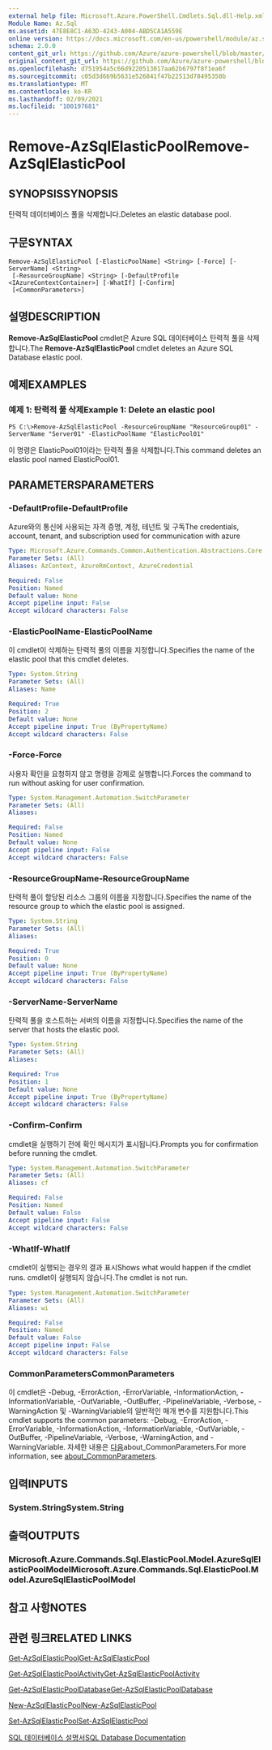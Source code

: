 ```yaml
---
external help file: Microsoft.Azure.PowerShell.Cmdlets.Sql.dll-Help.xml
Module Name: Az.Sql
ms.assetid: 47E8E8C1-A63D-4243-A004-ABD5CA1A559E
online version: https://docs.microsoft.com/en-us/powershell/module/az.sql/remove-azsqlelasticpool
schema: 2.0.0
content_git_url: https://github.com/Azure/azure-powershell/blob/master/src/Sql/Sql/help/Remove-AzSqlElasticPool.md
original_content_git_url: https://github.com/Azure/azure-powershell/blob/master/src/Sql/Sql/help/Remove-AzSqlElasticPool.md
ms.openlocfilehash: d751954a5c66d9220513017aa62b6797f8f1ea6f
ms.sourcegitcommit: c05d3d669b5631e526841f47b22513d78495350b
ms.translationtype: MT
ms.contentlocale: ko-KR
ms.lasthandoff: 02/09/2021
ms.locfileid: "100197681"
---
```

# <span data-ttu-id="04da5-101">Remove-AzSqlElasticPool</span><span class="sxs-lookup"><span data-stu-id="04da5-101">Remove-AzSqlElasticPool</span></span>

## <span data-ttu-id="04da5-102">SYNOPSIS</span><span class="sxs-lookup"><span data-stu-id="04da5-102">SYNOPSIS</span></span>
<span data-ttu-id="04da5-103">탄력적 데이터베이스 풀을 삭제합니다.</span><span class="sxs-lookup"><span data-stu-id="04da5-103">Deletes an elastic database pool.</span></span>

## <span data-ttu-id="04da5-104">구문</span><span class="sxs-lookup"><span data-stu-id="04da5-104">SYNTAX</span></span>

```
Remove-AzSqlElasticPool [-ElasticPoolName] <String> [-Force] [-ServerName] <String>
 [-ResourceGroupName] <String> [-DefaultProfile <IAzureContextContainer>] [-WhatIf] [-Confirm]
 [<CommonParameters>]
```

## <span data-ttu-id="04da5-105">설명</span><span class="sxs-lookup"><span data-stu-id="04da5-105">DESCRIPTION</span></span>
<span data-ttu-id="04da5-106">**Remove-AzSqlElasticPool** cmdlet은 Azure SQL 데이터베이스 탄력적 풀을 삭제합니다.</span><span class="sxs-lookup"><span data-stu-id="04da5-106">The **Remove-AzSqlElasticPool** cmdlet deletes an Azure SQL Database elastic pool.</span></span>

## <span data-ttu-id="04da5-107">예제</span><span class="sxs-lookup"><span data-stu-id="04da5-107">EXAMPLES</span></span>

### <span data-ttu-id="04da5-108">예제 1: 탄력적 풀 삭제</span><span class="sxs-lookup"><span data-stu-id="04da5-108">Example 1: Delete an elastic pool</span></span>
```
PS C:\>Remove-AzSqlElasticPool -ResourceGroupName "ResourceGroup01" -ServerName "Server01" -ElasticPoolName "ElasticPool01"
```

<span data-ttu-id="04da5-109">이 명령은 ElasticPool01이라는 탄력적 풀을 삭제합니다.</span><span class="sxs-lookup"><span data-stu-id="04da5-109">This command deletes an elastic pool named ElasticPool01.</span></span>

## <span data-ttu-id="04da5-110">PARAMETERS</span><span class="sxs-lookup"><span data-stu-id="04da5-110">PARAMETERS</span></span>

### <span data-ttu-id="04da5-111">-DefaultProfile</span><span class="sxs-lookup"><span data-stu-id="04da5-111">-DefaultProfile</span></span>
<span data-ttu-id="04da5-112">Azure와의 통신에 사용되는 자격 증명, 계정, 테넌트 및 구독</span><span class="sxs-lookup"><span data-stu-id="04da5-112">The credentials, account, tenant, and subscription used for communication with azure</span></span>

```yaml
Type: Microsoft.Azure.Commands.Common.Authentication.Abstractions.Core.IAzureContextContainer
Parameter Sets: (All)
Aliases: AzContext, AzureRmContext, AzureCredential

Required: False
Position: Named
Default value: None
Accept pipeline input: False
Accept wildcard characters: False
```

### <span data-ttu-id="04da5-113">-ElasticPoolName</span><span class="sxs-lookup"><span data-stu-id="04da5-113">-ElasticPoolName</span></span>
<span data-ttu-id="04da5-114">이 cmdlet이 삭제하는 탄력적 풀의 이름을 지정합니다.</span><span class="sxs-lookup"><span data-stu-id="04da5-114">Specifies the name of the elastic pool that this cmdlet deletes.</span></span>

```yaml
Type: System.String
Parameter Sets: (All)
Aliases: Name

Required: True
Position: 2
Default value: None
Accept pipeline input: True (ByPropertyName)
Accept wildcard characters: False
```

### <span data-ttu-id="04da5-115">-Force</span><span class="sxs-lookup"><span data-stu-id="04da5-115">-Force</span></span>
<span data-ttu-id="04da5-116">사용자 확인을 요청하지 않고 명령을 강제로 실행합니다.</span><span class="sxs-lookup"><span data-stu-id="04da5-116">Forces the command to run without asking for user confirmation.</span></span>

```yaml
Type: System.Management.Automation.SwitchParameter
Parameter Sets: (All)
Aliases:

Required: False
Position: Named
Default value: None
Accept pipeline input: False
Accept wildcard characters: False
```

### <span data-ttu-id="04da5-117">-ResourceGroupName</span><span class="sxs-lookup"><span data-stu-id="04da5-117">-ResourceGroupName</span></span>
<span data-ttu-id="04da5-118">탄력적 풀이 할당된 리소스 그룹의 이름을 지정합니다.</span><span class="sxs-lookup"><span data-stu-id="04da5-118">Specifies the name of the resource group to which the elastic pool is assigned.</span></span>

```yaml
Type: System.String
Parameter Sets: (All)
Aliases:

Required: True
Position: 0
Default value: None
Accept pipeline input: True (ByPropertyName)
Accept wildcard characters: False
```

### <span data-ttu-id="04da5-119">-ServerName</span><span class="sxs-lookup"><span data-stu-id="04da5-119">-ServerName</span></span>
<span data-ttu-id="04da5-120">탄력적 풀을 호스트하는 서버의 이름을 지정합니다.</span><span class="sxs-lookup"><span data-stu-id="04da5-120">Specifies the name of the server that hosts the elastic pool.</span></span>

```yaml
Type: System.String
Parameter Sets: (All)
Aliases:

Required: True
Position: 1
Default value: None
Accept pipeline input: True (ByPropertyName)
Accept wildcard characters: False
```

### <span data-ttu-id="04da5-121">-Confirm</span><span class="sxs-lookup"><span data-stu-id="04da5-121">-Confirm</span></span>
<span data-ttu-id="04da5-122">cmdlet을 실행하기 전에 확인 메시지가 표시됩니다.</span><span class="sxs-lookup"><span data-stu-id="04da5-122">Prompts you for confirmation before running the cmdlet.</span></span>

```yaml
Type: System.Management.Automation.SwitchParameter
Parameter Sets: (All)
Aliases: cf

Required: False
Position: Named
Default value: False
Accept pipeline input: False
Accept wildcard characters: False
```

### <span data-ttu-id="04da5-123">-WhatIf</span><span class="sxs-lookup"><span data-stu-id="04da5-123">-WhatIf</span></span>
<span data-ttu-id="04da5-124">cmdlet이 실행되는 경우의 결과 표시</span><span class="sxs-lookup"><span data-stu-id="04da5-124">Shows what would happen if the cmdlet runs.</span></span>
<span data-ttu-id="04da5-125">cmdlet이 실행되지 않습니다.</span><span class="sxs-lookup"><span data-stu-id="04da5-125">The cmdlet is not run.</span></span>

```yaml
Type: System.Management.Automation.SwitchParameter
Parameter Sets: (All)
Aliases: wi

Required: False
Position: Named
Default value: False
Accept pipeline input: False
Accept wildcard characters: False
```

### <span data-ttu-id="04da5-126">CommonParameters</span><span class="sxs-lookup"><span data-stu-id="04da5-126">CommonParameters</span></span>
<span data-ttu-id="04da5-127">이 cmdlet은 -Debug, -ErrorAction, -ErrorVariable, -InformationAction, -InformationVariable, -OutVariable, -OutBuffer, -PipelineVariable, -Verbose, -WarningAction 및 -WarningVariable의 일반적인 매개 변수를 지원합니다.</span><span class="sxs-lookup"><span data-stu-id="04da5-127">This cmdlet supports the common parameters: -Debug, -ErrorAction, -ErrorVariable, -InformationAction, -InformationVariable, -OutVariable, -OutBuffer, -PipelineVariable, -Verbose, -WarningAction, and -WarningVariable.</span></span> <span data-ttu-id="04da5-128">자세한 내용은 [다음](http://go.microsoft.com/fwlink/?LinkID=113216)about_CommonParameters.</span><span class="sxs-lookup"><span data-stu-id="04da5-128">For more information, see [about_CommonParameters](http://go.microsoft.com/fwlink/?LinkID=113216).</span></span>

## <span data-ttu-id="04da5-129">입력</span><span class="sxs-lookup"><span data-stu-id="04da5-129">INPUTS</span></span>

### <span data-ttu-id="04da5-130">System.String</span><span class="sxs-lookup"><span data-stu-id="04da5-130">System.String</span></span>

## <span data-ttu-id="04da5-131">출력</span><span class="sxs-lookup"><span data-stu-id="04da5-131">OUTPUTS</span></span>

### <span data-ttu-id="04da5-132">Microsoft.Azure.Commands.Sql.ElasticPool.Model.AzureSqlElasticPoolModel</span><span class="sxs-lookup"><span data-stu-id="04da5-132">Microsoft.Azure.Commands.Sql.ElasticPool.Model.AzureSqlElasticPoolModel</span></span>

## <span data-ttu-id="04da5-133">참고 사항</span><span class="sxs-lookup"><span data-stu-id="04da5-133">NOTES</span></span>

## <span data-ttu-id="04da5-134">관련 링크</span><span class="sxs-lookup"><span data-stu-id="04da5-134">RELATED LINKS</span></span>

[<span data-ttu-id="04da5-135">Get-AzSqlElasticPool</span><span class="sxs-lookup"><span data-stu-id="04da5-135">Get-AzSqlElasticPool</span></span>](./Get-AzSqlElasticPool.md)

[<span data-ttu-id="04da5-136">Get-AzSqlElasticPoolActivity</span><span class="sxs-lookup"><span data-stu-id="04da5-136">Get-AzSqlElasticPoolActivity</span></span>](./Get-AzSqlElasticPoolActivity.md)

[<span data-ttu-id="04da5-137">Get-AzSqlElasticPoolDatabase</span><span class="sxs-lookup"><span data-stu-id="04da5-137">Get-AzSqlElasticPoolDatabase</span></span>](./Get-AzSqlElasticPoolDatabase.md)

[<span data-ttu-id="04da5-138">New-AzSqlElasticPool</span><span class="sxs-lookup"><span data-stu-id="04da5-138">New-AzSqlElasticPool</span></span>](./New-AzSqlElasticPool.md)

[<span data-ttu-id="04da5-139">Set-AzSqlElasticPool</span><span class="sxs-lookup"><span data-stu-id="04da5-139">Set-AzSqlElasticPool</span></span>](./Set-AzSqlElasticPool.md)

[<span data-ttu-id="04da5-140">SQL 데이터베이스 설명서</span><span class="sxs-lookup"><span data-stu-id="04da5-140">SQL Database Documentation</span></span>](https://docs.microsoft.com/azure/sql-database/)


